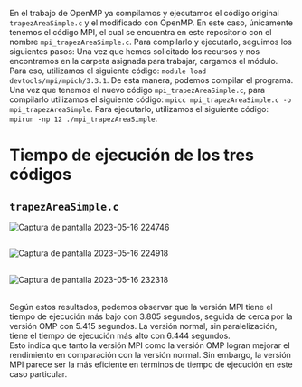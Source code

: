 En el trabajo de OpenMP ya compilamos y ejecutamos el código original `trapezAreaSimple.c` y el modificado con OpenMP. En este caso, únicamente tenemos el código MPI, el cual se encuentra en este repositorio con el nombre `mpi_trapezAreaSimple.c`.
Para compilarlo y ejecutarlo, seguimos los siguientes pasos:
Una vez que hemos solicitado los recursos y nos encontramos en la carpeta asignada para trabajar, cargamos el módulo. Para eso, utilizamos el siguiente código: `module load devtools/mpi/mpich/3.3.1`. De esta manera, podemos compilar el programa.
Una vez que tenemos el nuevo código `mpi_trapezAreaSimple.c`, para compilarlo utilizamos el siguiente código: `mpicc mpi_trapezAreaSimple.c -o mpi_trapezAreaSimple`.
Para ejecutarlo, utilizamos el siguiente código: `mpirun -np 12 ./mpi_trapezAreaSimple`.
# Tiempo de ejecución de los tres códigos
## `trapezAreaSimple.c`
![Captura de pantalla 2023-05-16 224746](https://github.com/SC3UIS/IntroPP2183076/assets/82180254/2c6642fb-5509-4202-a984-e63fe364f9d2)</br>
## 
![Captura de pantalla 2023-05-16 224918](https://github.com/SC3UIS/IntroPP2183076/assets/82180254/c0078b0b-1c69-46ed-93a4-00c96165717c)</br>
##
![Captura de pantalla 2023-05-16 232318](https://github.com/SC3UIS/IntroPP2183076/assets/82180254/8fbeda96-d495-47b1-b6bb-28aeed9de43f)

</br>
Según estos resultados, podemos observar que la versión MPI tiene el tiempo de ejecución más bajo con 3.805 segundos, seguida de cerca por la versión OMP con 5.415 segundos. La versión normal, sin paralelización, tiene el tiempo de ejecución más alto con 6.444 segundos.
</br>
Esto indica que tanto la versión MPI como la versión OMP logran mejorar el rendimiento en comparación con la versión normal. Sin embargo, la versión MPI parece ser la más eficiente en términos de tiempo de ejecución en este caso particular.
